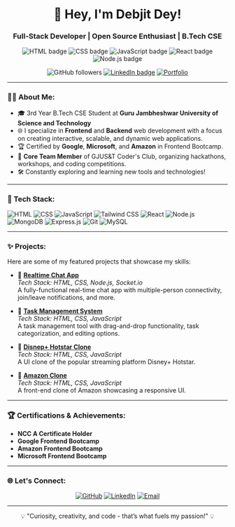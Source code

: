<h1 align="center">👋 Hey, I'm Debjit Dey!</h1>
<h3 align="center">Full-Stack Developer | Open Source Enthusiast | B.Tech CSE</h3>

<p align="center">
  <img src="https://img.shields.io/badge/HTML-Expert-orange" alt="HTML badge" />
  <img src="https://img.shields.io/badge/CSS-Tailwind%20CSS-blue" alt="CSS badge" />
  <img src="https://img.shields.io/badge/JavaScript-ES6-yellow" alt="JavaScript badge" />
  <img src="https://img.shields.io/badge/React-Developer-blue" alt="React badge" />
  <img src="https://img.shields.io/badge/Node.js-Full%20Stack-green" alt="Node.js badge" />
</p>

<p align="center">
  <img src="https://img.shields.io/github/followers/Debjit-Dey?label=Follow&style=social" alt="GitHub followers" />
  <a href="https://www.linkedin.com/in/debjit-dey-981b2a1a6/"><img src="https://img.shields.io/badge/LinkedIn-Connect-blue?style=social&logo=linkedin" alt="LinkedIn badge" /></a>
  <a href="http://debjitdey.lovestoblog.com/"><img src="https://img.shields.io/badge/Portfolio-Live-green?style=plastic&logo=google-chrome" alt="Portfolio" /></a>
</p>

---

### 🧑‍💻 About Me:
- 🎓 3rd Year B.Tech CSE Student at **Guru Jambheshwar University of Science and Technology**
- 🌐 I specialize in **Frontend** and **Backend** web development with a focus on creating interactive, scalable, and dynamic web applications.
- 🏆 Certified by **Google**, **Microsoft**, and **Amazon** in Frontend Bootcamp.
- 🎯 **Core Team Member** of GJUS&T Coder's Club, organizing hackathons, workshops, and coding competitions.
- 🛠️ Constantly exploring and learning new tools and technologies!

---

### 🚀 Tech Stack:

![HTML](https://img.shields.io/badge/-HTML5-E34F26?style=flat&logo=html5&logoColor=white)
![CSS](https://img.shields.io/badge/-CSS3-1572B6?style=flat&logo=css3&logoColor=white)
![JavaScript](https://img.shields.io/badge/-JavaScript-F7DF1E?style=flat&logo=javascript&logoColor=black)
![Tailwind CSS](https://img.shields.io/badge/-TailwindCSS-38B2AC?style=flat&logo=tailwind-css&logoColor=white)
![React](https://img.shields.io/badge/-React-61DAFB?style=flat&logo=react&logoColor=black)
![Node.js](https://img.shields.io/badge/-Node.js-339933?style=flat&logo=node.js&logoColor=white)
![MongoDB](https://img.shields.io/badge/-MongoDB-47A248?style=flat&logo=mongodb&logoColor=white)
![Express.js](https://img.shields.io/badge/-Express.js-000000?style=flat&logo=express&logoColor=white)
![Git](https://img.shields.io/badge/-Git-F05032?style=flat&logo=git&logoColor=white)
![MySQL](https://img.shields.io/badge/-MySQL-4479A1?style=flat&logo=mysql&logoColor=white)

---

### ✨ Projects:

Here are some of my featured projects that showcase my skills:

- 🔗 **[Realtime Chat App](https://github.com/Debjit-Dey/Chat-app)**  
  *Tech Stack: HTML, CSS, Node.js, Socket.io*  
  A fully-functional real-time chat app with multiple-person connectivity, join/leave notifications, and more.

- 🔗 **[Task Management System](https://debjit-dey.github.io/Task-Management-System/)**  
  *Tech Stack: HTML, CSS, JavaScript*  
  A task management tool with drag-and-drop functionality, task categorization, and editing options.

- 🔗 **[Disnep+ Hotstar Clone](https://debjit-dey.github.io/hotstar-clone/)**  
  *Tech Stack: HTML, CSS, JavaScript*  
  A UI clone of the popular streaming platform Disney+ Hotstar.

- 🔗 **[Amazon Clone](https://debjit-dey.github.io/Amazon-clone/)**  
  *Tech Stack: HTML, CSS, JavaScript*  
  A front-end clone of Amazon showcasing a responsive UI.

---

### 🏆 Certifications & Achievements:

- **NCC A Certificate Holder**  
- **Google Frontend Bootcamp**  
- **Amazon Frontend Bootcamp**  
- **Microsoft Frontend Bootcamp**

---

### 🌐 Let's Connect:

<p align="center">
  <a href="https://github.com/Debjit-Dey"><img src="https://img.shields.io/badge/GitHub-Visit%20Profile-blue?style=for-the-badge&logo=github" alt="GitHub" /></a>
  <a href="https://www.linkedin.com/in/debjit-dey-981b2a1a6/"><img src="https://img.shields.io/badge/LinkedIn-Connect-blue?style=for-the-badge&logo=linkedin" alt="LinkedIn" /></a>
  <a href="mailto:debjitdeyofficial6@gmail.com"><img src="https://img.shields.io/badge/Email-Contact-red?style=for-the-badge&logo=gmail" alt="Email" /></a>
</p>

---

<p align="center">💡 "Curiosity, creativity, and code - that’s what fuels my passion!" 💡</p>
